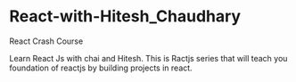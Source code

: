 # React-with-Hitesh_Chaudhary
React Crash Course

Learn React Js with chai and Hitesh. This is Ractjs series that will teach you foundation of reactjs by building projects in react.
